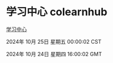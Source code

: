 # 学习中心 colearnhub
[学习中心](http://219.139.199.238:56308/colearnhub/)

2024年 10月 25日 星期五 00:00:02 CST

2024年 10月 24日 星期四 16:00:02 GMT
